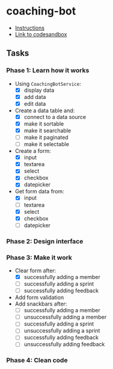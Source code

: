 # coaching-bot
* [Instructions](https://gist.github.com/nmcapule/9e25c9c1bed0ac33badff84b322ad051)
* [Link to codesandbox](https://codesandbox.io/s/modest-einstein-yljkn)

## Tasks

### Phase 1: Learn how it works

* Using `CoachingBotService`:
  * [x] display data
  * [x] add data
  * [x] edit data
* Create a data table and:
  * [x] connect to a data source
  * [x] make it sortable
  * [x] make it searchable
  * [ ] make it paginated
  * [ ] make it selectable
* Create a form:
  * [x] input
  * [x] textarea
  * [x] select
  * [x] checkbox
  * [x] datepicker
* Get form data from:
  * [x] input
  * [ ] textarea
  * [x] select
  * [x] checkbox
  * [ ] datepicker

### Phase 2: Design interface

### Phase 3: Make it work

* Clear form after:
  * [x] successfully adding a member
  * [ ] successfully adding a sprint
  * [ ] successfully adding feedback
* Add form validation
* Add snackbars after:
  * [ ] successfully adding a member
  * [ ] unsuccessfully adding a member
  * [ ] successfully adding a sprint
  * [ ] unsuccessfully adding a sprint
  * [ ] successfully adding feedback
  * [ ] unsuccessfully adding feedback

### Phase 4: Clean code
